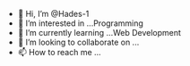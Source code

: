 - 👋 Hi, I’m @Hades-1
- 👀 I’m interested in ...Programming 
- 🌱 I’m currently learning ...Web Development 
- 💞️ I’m looking to collaborate on ...
- 📫 How to reach me ...

<!---
Hades-1/Hades-1 is a ✨ special ✨ repository because its `README.md` (this file) appears on your GitHub profile.
You can click the Preview link to take a look at your changes.
--->
